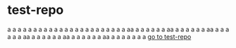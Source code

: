 # test-repo



a
a
a
a
a
a
a
a
a
a
a
a
a
a
a
a
a
a
a
a
a
a
a
aa
a
a
a
a
a
a
aa
a
a
a
a
a
a
aa
a
a
a
a
a
a
aa
a
a
a
a
a
a
aa
a
a
a
a
a
a
aa
a
a
a
a
a
a
a
[go to test-repo](#-test-repo)
